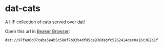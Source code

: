 # dat-cats

A IIIF collection of cats served over [dat](https://datproject.org/)!

Open this url in [Beaker Browser](https://beakerbrowser.com/):

    dat://97fa96d07caba5e4b5c588f7b93b4df85ce936dabfc5262414dec0a16c362b1f


